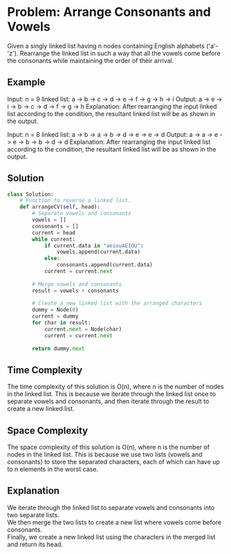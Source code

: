 # Problem: Arrange Consonants and Vowels

Given a singly linked list having n nodes containing English alphabets ('a'-'z'). Rearrange the linked list in such a way that all the vowels come before the consonants while maintaining the order of their arrival. 

## Example

Input:
n = 9
linked list: a -> b -> c -> d -> e -> f -> g -> h -> i 
Output: 
a -> e -> i -> b -> c -> d -> f -> g -> h
Explanation: 
After rearranging the input linked list according to the condition, the resultant linked list will be as shown in the output.

Input:
n = 8
linked list: a -> b -> a -> b -> d -> e -> e -> d 
Output: 
a -> a -> e -> e -> b -> b -> d -> d
Explanation: 
After rearranging the input linked list according to the condition, the resultant linked list will be as shown in the output.

## Solution

```python
class Solution:
    # Function to reverse a linked list.
    def arrangeCV(self, head):
        # Separate vowels and consonants
        vowels = []
        consonants = []
        current = head
        while current:
            if current.data in "aeiouAEIOU":
                vowels.append(current.data)
            else:
                consonants.append(current.data)
            current = current.next
        
        # Merge vowels and consonants
        result = vowels + consonants
        
        # Create a new linked list with the arranged characters
        dummy = Node(0)
        current = dummy
        for char in result:
            current.next = Node(char)
            current = current.next
        
        return dummy.next
```
<h2>Time Complexity</h2>

The time complexity of this solution is O(n), where n is the number of nodes in the linked list. This is because we iterate through the linked list once to separate vowels and consonants, and then iterate through the result to create a new linked list.

<h2>Space Complexity</h2>

The space complexity of this solution is O(n), where n is the number of nodes in the linked list. This is because we use two lists (vowels and consonants) to store the separated characters, each of which can have up to n elements in the worst case.

<h2>Explanation</h2>

We iterate through the linked list to separate vowels and consonants into two separate lists.<br>
We then merge the two lists to create a new list where vowels come before consonants.<br>
Finally, we create a new linked list using the characters in the merged list and return its head.
